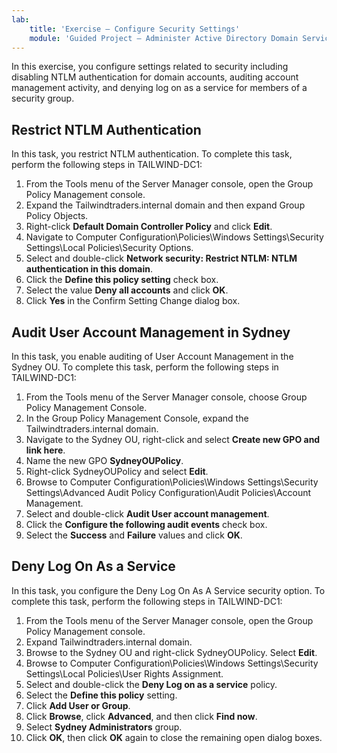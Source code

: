 ```yaml
---
lab:
    title: 'Exercise – Configure Security Settings'
    module: 'Guided Project – Administer Active Directory Domain Services'
---
```

In this exercise, you configure settings related to security including disabling NTLM authentication for domain accounts, auditing account management activity, and denying log on as a service for members of a security group.

## Restrict NTLM Authentication

In this task, you restrict NTLM authentication. To complete this task, perform the following steps in TAILWIND-DC1:

1.  From the Tools menu of the Server Manager console, open the Group Policy Management console.
2.  Expand the Tailwindtraders.internal domain and then expand Group Policy Objects.
3.  Right-click **Default Domain Controller Policy** and click **Edit**.
4.  Navigate to Computer Configuration\\Policies\\Windows Settings\\Security Settings\\Local Policies\\Security Options.
5.  Select and double-click **Network security: Restrict NTLM: NTLM authentication in this domain**.
6.  Click the **Define this policy setting** check box.
7.  Select the value **Deny all accounts** and click **OK**.
8.  Click **Yes** in the Confirm Setting Change dialog box.

## Audit User Account Management in Sydney

In this task, you enable auditing of User Account Management in the Sydney OU. To complete this task, perform the following steps in TAILWIND-DC1:

1.  From the Tools menu of the Server Manager console, choose Group Policy Management Console.
2.  In the Group Policy Management Console, expand the Tailwindtraders.internal domain.
3.  Navigate to the Sydney OU, right-click and select **Create new GPO and link here**.
4.  Name the new GPO **SydneyOUPolicy**.
5.  Right-click SydneyOUPolicy and select **Edit**.
6.  Browse to Computer Configuration\\Policies\\Windows Settings\\Security Settings\\Advanced Audit Policy Configuration\\Audit Policies\\Account Management.
7.  Select and double-click **Audit User account management**.
8.  Click the **Configure the following audit events** check box.
9.  Select the **Success** and **Failure** values and click **OK**.

## Deny Log On As a Service

In this task, you configure the Deny Log On As A Service security option. To complete this task, perform the following steps in TAILWIND-DC1:

1.  From the Tools menu of the Server Manager console, open the Group Policy Management console.
2.  Expand Tailwindtraders.internal domain.
3.  Browse to the Sydney OU and right-click SydneyOUPolicy. Select **Edit**.
4.  Browse to Computer Configuration\\Policies\\Windows Settings\\Security Settings\\Local Policies\\User Rights Assignment.
5.  Select and double-click the **Deny Log on as a service** policy.
6.  Select the **Define this policy** setting.
7.  Click **Add User or Group**.
8.  Click **Browse**, click **Advanced**, and then click **Find now**.
9.  Select **Sydney Administrators** group.
10. Click **OK**, then click **OK** again to close the remaining open dialog boxes.
